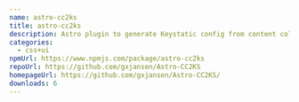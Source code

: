 ```yaml
---
name: astro-cc2ks
title: astro-cc2ks
description: Astro plugin to generate Keystatic config from content collections
categories:
  - css+ui
npmUrl: https://www.npmjs.com/package/astro-cc2ks
repoUrl: https://github.com/gxjansen/Astro-CC2KS
homepageUrl: https://github.com/gxjansen/Astro-CC2KS/
downloads: 6
---
```

